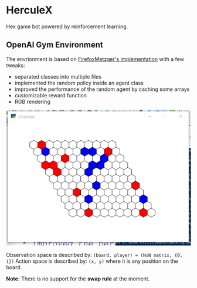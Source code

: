 HerculeX
===

Hex game bot powered by reinforcement learning.

## OpenAI Gym Environment

The envrionment is based on [FirefoxMetzger's implementation](https://github.com/FirefoxMetzger/minihex) 
with a few tweaks:
 * separated classes into multiple files
 * implemented the random policy inside an agent class
 * improved the performance of the random agent by caching some arrays
 * customizable reward function
 * RGB rendering

![Hex board display](./rgb.png)

Observation space is described by: `(board, player) = (NxN matrix, {0, 1})`
Action space is described by: `(x, y)` where it is any position on the board.

**Note:** There is no support for the **swap rule** at the moment.
